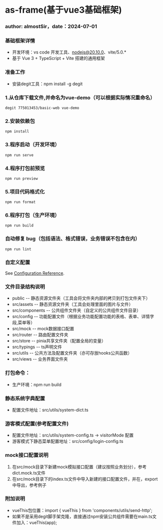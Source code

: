# as-frame(基于vue3基础框架)

### author: almostSir，date：2024-07-01

### 基础框架详情

- 开发环境：vs code 开发工具、nodejs@20.10.0、vite/5.0.\*
- 基于 Vue 3 + TypeScript + Vite 搭建的通用框架

### 准备工作

- 安装degit工具：npm install -g degit

### 1.从仓库下载文件,并命名为vue-demo（可以根据实际情况重命名）

```
degit 775013453/basic-web vue-demo
```

### 2.安装依赖包

```
npm install
```

### 3.程序启动（开发环境）

```
npm run serve
```

### 4.程序打包前预览

```
npm run preview
```

### 5.项目代码格式化

```
npm run format
```

### 6.程序打包（生产环境）

```
npm run build
```

### 自动修复 bug（包括语法、格式错误，业务错误不包含在内）

```
npm run lint
```

### 自定义配置

See [Configuration Reference](https://cli.vuejs.org/config/).

### 文件目录结构说明

- public -- 静态资源文件夹（工具会将文件夹内部的拷贝到打包文件夹下）
- src/assets -- 静态资源文件夹（工具会处理里面的图片与文件）
- src/components -- 公共组件文件夹（自定义的公共组件文件目录）
- src/config -- 功能配置文件（根据业务功能配置功能的表格、表单、详情字段,菜单等）
- src/mock -- mock数据接口配置
- src/router -- 路由配置文件夹
- src/store -- pinia共享文件夹（配置全局的变量）
- src/typings -- ts声明文件
- src/utils -- 公共方法及配置文件夹（亦可存放hooks公共函数）
- src/views -- 业务界面文件夹

### 打包命令：

- 生产环境：npm run build

### 静态系统字典配置

- 配置文件地址：src/utils/system-dict.ts

### 游客模式配置(参考配置文件)

- 配置文件地址：src/utils/system-config.ts -> visitorMode 配置
- 游客模式下静态菜单配置地址：src/config/login-config.ts

### mock接口配置说明

1. 在src/mock目录下新建mock模拟接口配置（建议按照业务划分），参考dict.mock.ts文件
2. 在src/mock目录下的index.ts文件中导入新建的接口配置文件，并在，export中导出，参考例子

### 附加说明

- vueThis包位置：import { vueThis } from 'components/utils/send-http';
- 如果不是采用degit脚手架克隆，直接通过npm安装公共组件需要在main.ts文件加入：vueThis(app);
